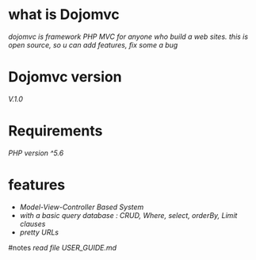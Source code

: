 # what is Dojomvc
*dojomvc is framework PHP MVC for anyone who build a web sites. this is open source, so u can add features, fix some a bug*

# Dojomvc version
*V.1.0*

# Requirements
*PHP version ^5.6*

# features
- *Model-View-Controller Based System*
- *with a basic query database : CRUD, Where, select, orderBy, Limit clauses*
- *pretty URLs*

#notes
*read file USER_GUIDE.md*
